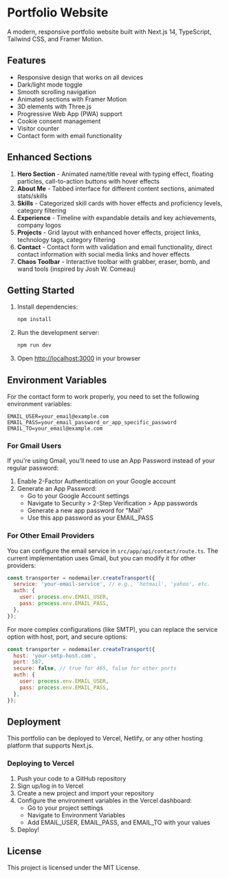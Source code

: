 # Portfolio Website

A modern, responsive portfolio website built with Next.js 14, TypeScript, Tailwind CSS, and Framer Motion.

## Features

- Responsive design that works on all devices
- Dark/light mode toggle
- Smooth scrolling navigation
- Animated sections with Framer Motion
- 3D elements with Three.js
- Progressive Web App (PWA) support
- Cookie consent management
- Visitor counter
- Contact form with email functionality

## Enhanced Sections

1. **Hero Section** - Animated name/title reveal with typing effect, floating particles, call-to-action buttons with hover effects
2. **About Me** - Tabbed interface for different content sections, animated stats/skills
3. **Skills** - Categorized skill cards with hover effects and proficiency levels, category filtering
4. **Experience** - Timeline with expandable details and key achievements, company logos
5. **Projects** - Grid layout with enhanced hover effects, project links, technology tags, category filtering
6. **Contact** - Contact form with validation and email functionality, direct contact information with social media links and hover effects
7. **Chaos Toolbar** - Interactive toolbar with grabber, eraser, bomb, and wand tools (inspired by Josh W. Comeau)

## Getting Started

1. Install dependencies:

   ```bash
   npm install
   ```

2. Run the development server:

   ```bash
   npm run dev
   ```

3. Open [http://localhost:3000](http://localhost:3000) in your browser

## Environment Variables

For the contact form to work properly, you need to set the following environment variables:

```env
EMAIL_USER=your_email@example.com
EMAIL_PASS=your_email_password_or_app_specific_password
EMAIL_TO=your_email@example.com
```

### For Gmail Users

If you're using Gmail, you'll need to use an App Password instead of your regular password:

1. Enable 2-Factor Authentication on your Google account
2. Generate an App Password:
   - Go to your Google Account settings
   - Navigate to Security > 2-Step Verification > App passwords
   - Generate a new app password for "Mail"
   - Use this app password as your EMAIL_PASS

### For Other Email Providers

You can configure the email service in `src/app/api/contact/route.ts`. The current implementation uses Gmail, but you can modify it for other providers:

```javascript
const transporter = nodemailer.createTransport({
  service: 'your-email-service', // e.g., 'hotmail', 'yahoo', etc.
  auth: {
    user: process.env.EMAIL_USER,
    pass: process.env.EMAIL_PASS,
  },
});
```

For more complex configurations (like SMTP), you can replace the service option with host, port, and secure options:

```javascript
const transporter = nodemailer.createTransport({
  host: 'your-smtp-host.com',
  port: 587,
  secure: false, // true for 465, false for other ports
  auth: {
    user: process.env.EMAIL_USER,
    pass: process.env.EMAIL_PASS,
  },
});
```

## Deployment

This portfolio can be deployed to Vercel, Netlify, or any other hosting platform that supports Next.js.

### Deploying to Vercel

1. Push your code to a GitHub repository
2. Sign up/log in to Vercel
3. Create a new project and import your repository
4. Configure the environment variables in the Vercel dashboard:
   - Go to your project settings
   - Navigate to Environment Variables
   - Add EMAIL_USER, EMAIL_PASS, and EMAIL_TO with your values
5. Deploy!

## License

This project is licensed under the MIT License.
